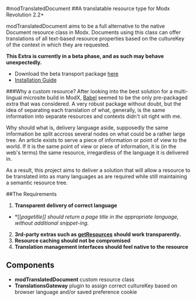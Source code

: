 #modTranslatedDocument
##A translatable resource type for Modx Revolution 2.2+

modTranslatedDocument aims to be a full alternative to the native Document resource class in Modx. 
Documents using this class can offer translations of all text-based resource properties based on the 
cultureKey of the context in which they are requested.

**This Extra is currently in a beta phase, and as such may behave unexpectedly.**

* Download the beta transport package [here](https://github.com/alanpich/modTranslatedDocument/downloads)
* [Installation Guide](https://github.com/alanpich/modTranslatedDocument/blob/master/BETA%20INSTALL%20GUIDE.md)

###Why a custom resource?
After looking into the best solution for a multi-lingual microsite build in ModX, [Babel](https://github.com/mikrobi/babel/)
seemed to be the only pre-packaged extra that was considered. A very robust package without doubt, but the idea of separating 
each translation of what, generally, is the same information into separate resources 
and contexts didn't sit right with me.

Why should what is, delivery language aside, supposedly the same information be split accross several nodes on what could be 
a rather large tree. An article exists to serve a piece of information or point of view to the world. If it is the same point 
of view or piece of information, it is (in the web's terms) the same resource, irregardless of the language it is delivered in.

As a result, this project aims to deliver a solution that will allow a resource to be translated into as many languages as 
are required while still maintaining a semantic resource tree.

##The Requirements

1. **Transparent delivery of correct language** 
  * *[[*pagetitle]] should return a page title in the appropriate language, without additional snippet-ing.* 
2. **3rd-party extras such as [getResources](http://rtfm.modx.com/display/ADDON/getResources) should work transparently.**
3. **Resource caching should not be compromised**
4. **Translation management interfaces should feel native to the resource**

## Components
* **modTranslatedDocument** custom resource class
* **TranslationsGateway** plugin to assign correct cultureKey based on browser language and/or saved preference cookie
